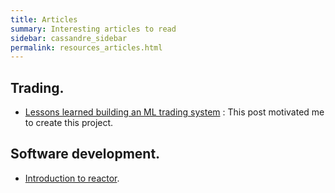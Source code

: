 ```yaml
---
title: Articles
summary: Interesting articles to read
sidebar: cassandre_sidebar
permalink: resources_articles.html
---
```


## Trading.

* [Lessons learned building an ML trading system](https://www.tradientblog.com/2019/11/lessons-learned-building-an-ml-trading-system-that-turned-5k-into-200k) : This post motivated me to create this project.

## Software development.

* [Introduction to reactor](https://www.baeldung.com/spring-reactor).

